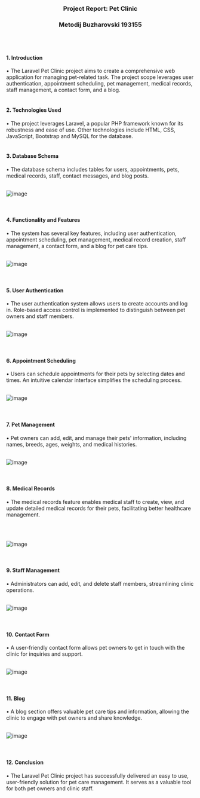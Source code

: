 <br><h3 align="center"><b>Project Report: Pet Clinic<br></h3>
<h3 align="center">Metodij Buzharovski 193155<br></h3>
<br><br>

<h4>1.	Introduction<br></b></h4>
•	The Laravel Pet Clinic project aims to create a comprehensive web application for managing pet-related task. The project scope
leverages user authentication, appointment scheduling, pet management, medical records, staff management, a contact form, and a blog.
<br><br>

<h4><b>2.	Technologies Used</b><br></h4>
•	The project leverages Laravel, a popular PHP framework known for its robustness and ease of use. Other technologies include HTML, CSS, JavaScript, Bootstrap and MySQL for the database.
<br><br>

<h4><b>3.	Database Schema</b><br></h4>
•	The database schema includes tables for users, appointments, pets, medical records, staff, contact messages, and blog posts.
<br><br>

![image](https://github.com/Metodij-Buzharovski/Pet-Clinic/assets/81751906/80f6d400-1875-4baa-9976-84367599de51)
<br><br><br>

<h4><b>4.	Functionality and Features</b><br></h4>
•	The system has several key features, including user authentication, appointment scheduling, pet management, medical record creation, staff management, a contact form, and a blog for pet care tips.
<br><br>

![image](https://github.com/Metodij-Buzharovski/Pet-Clinic/assets/81751906/44efc13b-ec03-49d6-b79c-ade492dbf472)
<br><br><br>

<h4><b>5.	User Authentication</b><br></h4>
•	The user authentication system allows users to create accounts and log in. Role-based access control is implemented to distinguish between pet owners and staff members.
<br><br>

![image](https://github.com/Metodij-Buzharovski/Pet-Clinic/assets/81751906/1790d8cd-186f-41fe-87b8-1473087f7c68)
<br><br><br>

<h4><b>6.	Appointment Scheduling</b><br></h4>
•	Users can schedule appointments for their pets by selecting dates and times. An intuitive calendar interface simplifies the scheduling process.
<br><br>

![image](https://github.com/Metodij-Buzharovski/Pet-Clinic/assets/81751906/0e453d8b-c0f5-4f7e-8d8c-4cee9f48d5b9)
<br><br><br>

<h4><b>7.	Pet Management</b><br></h4>
•	Pet owners can add, edit, and manage their pets' information, including names, breeds, ages, weights, and medical histories.
<br><br>

![image](https://github.com/Metodij-Buzharovski/Pet-Clinic/assets/81751906/24456258-ab78-4e3e-9ac6-2977df95318f)
<br><br><br>

<h4><b>8.	Medical Records</b><br></h4>
•	The medical records feature enables medical staff to create, view, and update detailed medical records for their pets, facilitating better
healthcare management.

<br><br>

![image](https://github.com/Metodij-Buzharovski/Pet-Clinic/assets/81751906/bdf1875d-535b-4ae3-801d-2aa0a06bf2ee)
<br><br><br>

<h4><b>9.	Staff Management</b><br></h4>
•	Administrators can add, edit, and delete staff members, streamlining clinic operations.
<br><br>

![image](https://github.com/Metodij-Buzharovski/Pet-Clinic/assets/81751906/c9ec13d0-0e5b-4b42-bf1b-ea7017e1bcbb)
<br><br><br>

<h4><b>10.	Contact Form</b><br></h4>
•	A user-friendly contact form allows pet owners to get in touch with the clinic for inquiries and support.
<br><br>

![image](https://github.com/Metodij-Buzharovski/Pet-Clinic/assets/81751906/2b1c29e5-dec3-4129-9124-07d2cefc4255)
<br><br><br>

<h4><b>11.	Blog</b><br></h4>
•	A blog section offers valuable pet care tips and information, allowing the clinic to engage with pet owners and share knowledge.
<br><br>

![image](https://github.com/Metodij-Buzharovski/Pet-Clinic/assets/81751906/9f493e4c-b2c7-4cab-915d-6f3d8ce5d375)
<br><br><br>

<h4><b>12.	Conclusion</b><br></h4>
•	The Laravel Pet Clinic project has successfully delivered an easy to use, user-friendly solution for pet care management. It serves as a valuable tool for both pet owners and clinic staff.
<br>
